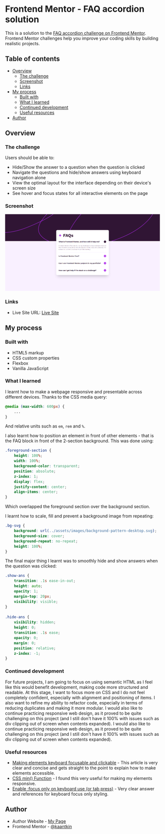 # Frontend Mentor - FAQ accordion solution

This is a solution to the [FAQ accordion challenge on Frontend Mentor](https://www.frontendmentor.io/challenges/faq-accordion-wyfFdeBwBz). Frontend Mentor challenges help you improve your coding skills by building realistic projects. 

## Table of contents

- [Overview](#overview)
  - [The challenge](#the-challenge)
  - [Screenshot](#screenshot)
  - [Links](#links)
- [My process](#my-process)
  - [Built with](#built-with)
  - [What I learned](#what-i-learned)
  - [Continued development](#continued-development)
  - [Useful resources](#useful-resources)
- [Author](#author)


## Overview

### The challenge

Users should be able to:

- Hide/Show the answer to a question when the question is clicked
- Navigate the questions and hide/show answers using keyboard navigation alone
- View the optimal layout for the interface depending on their device's screen size
- See hover and focus states for all interactive elements on the page

### Screenshot

![](/design/solution-screenshot.png)


### Links

- Live Site URL: [Live Site](https://kaantkin.github.io/FAQ-Accordion-FM/)

## My process

### Built with

- HTML5 markup
- CSS custom properties
- Flexbox
- Vanilla JavaScript

### What I learned

I learnt how to make a webpage responsive and presentable across different devices. Thanks to the CSS media query:
```css
@media (max-width: 600px) {
    ...
}
```

And relative units such as `em`, `rem` and `%`.

I also learnt how to position an element in front of other elements - that is the FAQ block in front of the 2-section background. This was done using:
```css
.foreground-section {
    height: 100%;
    width: 100%;
    background-color: transparent;
    position: absolute;
    z-index: 1;
    display: flex;
    justify-content: center;
    align-items: center;
}
```
Which overlapped the foreground section over the background section.

I learnt how to scale, fill and prevent a background image from repeating:
```css
.bg-svg {
    background: url(../assets/images/background-pattern-desktop.svg);
    background-size: cover;
    background-repeat: no-repeat;
    height: 100%;
}
```

The final major thing I learnt was to smoothly hide and show answers when the question was clicked:
```css
.show-ans {
    transition: .1s ease-in-out;
    height: auto;
    opacity: 1;
    margin-top: 20px;
    visibility: visible;
}

.hide-ans {
    visibility: hidden;
    height: 0;
    transition: .1s ease;
    opacity: 0;
    margin: 0;
    position: relative;
    z-index: -1;
}
```

### Continued development

For future projects, I am going to focus on using semantic HTML as I feel like this would benefit development, making code more structured and readable. At this stage, I want to focus more on CSS and I do not feel completely confident, especially with alignment and positioning of items. I also want to refine my ability to refactor code, especially in terms of reducing duplicates and making it more modular. I would also like to continue practicing responsive web design, as it proved to be quite challenging on this project (and I still don't have it 100% with issues such as div clipping out of screen when contents expanded). I would also like to continue practicing responsive web design, as it proved to be quite challenging on this project (and I still don't have it 100% with issues such as div clipping out of screen when contents expanded).


### Useful resources

- [Making elements keyboard focusable and clickable](https://www.456bereastreet.com/archive/201302/making_elements_keyboard_focusable_and_clickable/) - This article is very clear and concise and gets straight to the point to explain how to make elements accessible.
- [CSS min() Function](https://www.w3schools.com/cssref/func_min.php) - I found this very useful for making my elements responsive.
- [Enable :focus only on keyboard use (or tab press)](https://stackoverflow.com/questions/31402576/enable-focus-only-on-keyboard-use-or-tab-press/45191208#45191208) - Very clear answer and references for keyboard focus only styling.


## Author
- Author Website - [My Page](https://kaantkin.github.io/)
- Frontend Mentor - [@kaantkin](https://www.frontendmentor.io/profile/kaantkin)
